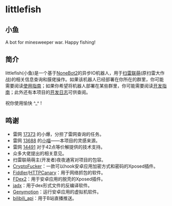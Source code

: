 # littlefish

## 小鱼
A bot for minesweeper war. Happy fishing!

## 简介
littlefish(小鱼)是一个基于[NoneBot2](https://v2.nonebot.dev/)的异步IO机器人，用于[扫雷联萌](http://tapsss.com)(原扫雷大作战)的相关信息查询和膜佬操作。如果该机器人已经部署在你所在的群里，你可能需要阅读[使用指南](/usage)；如果你希望将机器人部署在某些群里，你可能需要阅读[开发指南](/development)；此外还有本项目的[开发日志](/changelog)可供查阅。

祝你使用愉快 ^\_^ ! 

## 鸣谢
+ 雷网 [17373](https://github.com/hxtscjk17373) 的小爆，分担了雷网查询的任务。
+ 雷网 [13688](https://github.com/darknessgod) 的[小喵](https://github.com/darknessgod/littlemeow/wiki/%E5%B0%8F%E5%96%B5%E4%BD%BF%E7%94%A8%E5%B8%AE%E5%8A%A9%EF%BC%88%E6%9C%80%E5%90%8E%E6%9B%B4%E6%96%B0%E4%BA%8E2020%E5%B9%B44%E6%9C%886%E6%97%A5%EF%BC%89)——本项目的灵感来源。
+ 雷网 [14491](https://github.com/teleportor) 对于42点等价解提供的技术支持。
+ 众多大佬提出的相关意见。
+ 扫雷联萌萌主(开发者)夜夜通宵对项目的包容。
+ [CryptoFucker](https://github.com/P4nda0s/CryptoFucker)：一款可以hook安卓应用加密方式和密码的Xposed插件。
+ [Fiddler](https://www.telerik.com/fiddler)/[HTTPCanary](https://github.com/MegatronKing/HttpCanary)：用于网络抓包的软件。
+ [FDex2](https://bbs.pediy.com/thread-224105.htm)：用于安卓应用的脱壳的Xposed插件。
+ [jadx](https://github.com/skylot/jadx)：用于dex形式文件的反编译软件。
+ [Genymotion](https://www.genymotion.com/)：运行安卓应用的虚拟机软件。
+ [bilibili_api](https://github.com/Passkou/bilibili_api)：用于B站直播推送。

